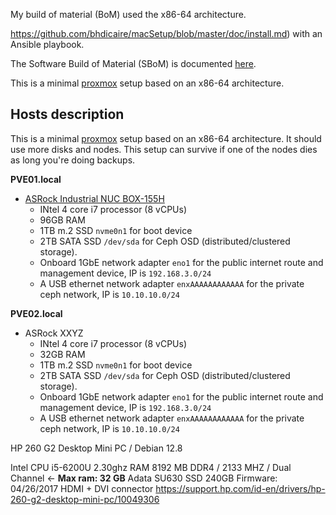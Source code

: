 My build of material (BoM) used the x86-64 architecture.

https://github.com/bhdicaire/macSetup/blob/master/doc/install.md) with an Ansible playbook.

The Software Build of Material (SBoM) is documented [here](https://github.com/bhdicaire/macSetup/blob/master/doc/sbom.md).

This is a minimal [proxmox](https://pve.proxmox.com) setup based on an x86-64 architecture.

## Hosts description

This is a minimal [proxmox](https://pve.proxmox.com) setup based on an x86-64 architecture. It should use more disks and nodes. This setup can survive if one of the nodes dies as long you're doing backups.

**PVE01.local**
 * [ASRock Industrial NUC BOX-155H](https://www.asrockind.com/en-gb/NUC%20BOX-155H)
   * INtel 4 core i7 processor (8 vCPUs)
   * 96GB RAM
   * 1TB m.2 SSD `nvme0n1` for boot device
   * 2TB SATA SSD `/dev/sda` for Ceph OSD (distributed/clustered storage).
   * Onboard 1GbE network adapter `eno1` for the public internet route and management device, IP is `192.168.3.0/24`
   * A USB ethernet network adapter `enxAAAAAAAAAAAA`  for the private ceph network, IP is `10.10.10.0/24`

**PVE02.local**
 * ASRock XXYZ
   * INtel 4 core i7 processor (8 vCPUs)
   * 32GB RAM
   * 1TB m.2 SSD `nvme0n1` for boot device
   * 2TB SATA SSD `/dev/sda` for Ceph OSD (distributed/clustered storage).
   * Onboard 1GbE network adapter `eno1` for the public internet route and management device, IP is `192.168.3.0/24`
   * A USB ethernet network adapter `enxAAAAAAAAAAAA`  for the private ceph network, IP is `10.10.10.0/24` 

HP 260 G2 Desktop Mini PC / Debian 12.8

Intel CPU i5-6200U 2.30ghz
RAM 8192 MB DDR4 / 2133 MHZ / Dual Channel <- **Max ram: 32 GB**
Adata SU630 SSD 240GB
Firmware: 04/26/2017
HDMI + DVI connector
https://support.hp.com/id-en/drivers/hp-260-g2-desktop-mini-pc/10049306